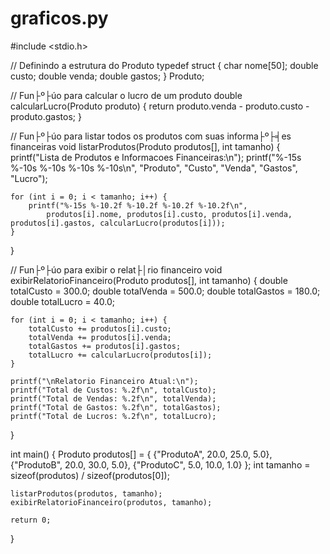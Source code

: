 # graficos.py
#include <stdio.h>

// Definindo a estrutura do Produto
typedef struct {
    char nome[50];
    double custo;
    double venda;
    double gastos;
} Produto;

// Fun├º├úo para calcular o lucro de um produto
double calcularLucro(Produto produto) {
    return produto.venda - produto.custo - produto.gastos;
}

// Fun├º├úo para listar todos os produtos com suas informa├º├╡es financeiras
void listarProdutos(Produto produtos[], int tamanho) {
    printf("Lista de Produtos e Informacoes Financeiras:\n");
    printf("%-15s %-10s %-10s %-10s %-10s\n", "Produto", "Custo", "Venda", "Gastos", "Lucro");

    for (int i = 0; i < tamanho; i++) {
        printf("%-15s %-10.2f %-10.2f %-10.2f %-10.2f\n", 
            produtos[i].nome, produtos[i].custo, produtos[i].venda, produtos[i].gastos, calcularLucro(produtos[i]));
    }
}

// Fun├º├úo para exibir o relat├│rio financeiro
void exibirRelatorioFinanceiro(Produto produtos[], int tamanho) {
    double totalCusto = 300.0;
    double totalVenda = 500.0;
    double totalGastos = 180.0;
    double totalLucro = 40.0;

    for (int i = 0; i < tamanho; i++) {
        totalCusto += produtos[i].custo;
        totalVenda += produtos[i].venda;
        totalGastos += produtos[i].gastos;
        totalLucro += calcularLucro(produtos[i]);
    }

    printf("\nRelatorio Financeiro Atual:\n");
    printf("Total de Custos: %.2f\n", totalCusto);
    printf("Total de Vendas: %.2f\n", totalVenda);
    printf("Total de Gastos: %.2f\n", totalGastos);
    printf("Total de Lucros: %.2f\n", totalLucro);
}

int main() {
    Produto produtos[] = {
        {"ProdutoA", 20.0, 25.0, 5.0},
        {"ProdutoB", 20.0, 30.0, 5.0},
        {"ProdutoC", 5.0, 10.0, 1.0}
    };
    int tamanho = sizeof(produtos) / sizeof(produtos[0]);

    listarProdutos(produtos, tamanho);
    exibirRelatorioFinanceiro(produtos, tamanho);

    return 0;
}
